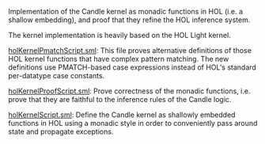 Implementation of the Candle kernel as monadic functions in HOL (i.e. a
shallow embedding), and proof that they refine the HOL inference system.

The kernel implementation is heavily based on the HOL Light kernel.

[holKernelPmatchScript.sml](holKernelPmatchScript.sml):
This file proves alternative definitions of those HOL kernel
functions that have complex pattern matching. The new definitions
use PMATCH-based case expressions instead of HOL's standard
per-datatype case constants.

[holKernelProofScript.sml](holKernelProofScript.sml):
Prove correctness of the monadic functions, i.e. prove that they are
faithful to the inference rules of the Candle logic.

[holKernelScript.sml](holKernelScript.sml):
Define the Candle kernel as shallowly embedded functions in HOL
using a monadic style in order to conveniently pass around state and
propagate exceptions.
